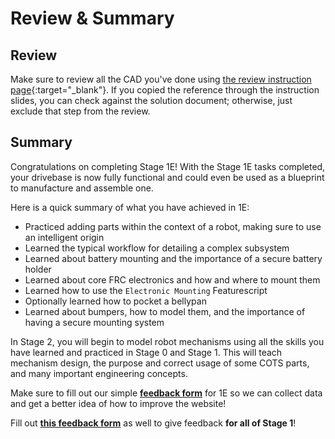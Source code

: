 # Review & Summary

## Review

Make sure to review all the CAD you've done using [the review instruction page](../1A/focusing-on-improvement.md "Focusing on Improvement Page"){:target="_blank"}. If you copied the reference through the instruction slides, you can check against the solution document; otherwise, just exclude that step from the review.

## Summary

Congratulations on completing Stage 1E! With the Stage 1E tasks completed, your drivebase is now fully functional and could even be used as a blueprint to manufacture and assemble one.

Here is a quick summary of what you have achieved in 1E:

* Practiced adding parts within the context of a robot, making sure to use an intelligent origin
* Learned the typical workflow for detailing a complex subsystem
* Learned about battery mounting and the importance of a secure battery holder
* Learned about core FRC electronics and how and where to mount them
* Learned how to use the `Electronic Mounting` Featurescript
* Optionally learned how to pocket a bellypan
* Learned about bumpers, how to model them, and the importance of having a secure mounting system

In Stage 2, you will begin to model robot mechanisms using all the skills you have learned and practiced in Stage 0 and Stage 1. This will teach mechanism design, the purpose and correct usage of some COTS parts, and many important engineering concepts.

Make sure to fill out our simple [**feedback form**](https://forms.gle/qykF1UoxiymAEGWc8) for 1E so we can collect data and get a better idea of how to improve the website!

Fill out [**this feedback form**](https://forms.gle/2qrg6EBsge6V1WYf8) as well to give feedback **for all of Stage 1**!

<br>